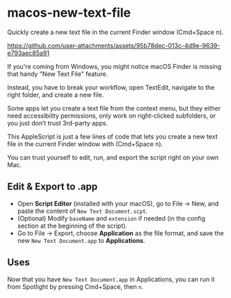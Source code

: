 # macos-new-text-file
Quickly create a new text file in the current Finder window (Cmd+Space n).


https://github.com/user-attachments/assets/95b78dec-013c-4d9e-9639-e793aec85a91



If you're coming from Windows, you might notice macOS Finder is missing that handy "New Text File" feature.

Instead, you have to break your workflow, open TextEdit, navigate to the right folder, and create a new file.

Some apps let you create a text file from the context menu, but they either need accessibility permissions, only work on right-clicked subfolders, or you just don’t trust 3rd-party apps.

This AppleScript is just a few lines of code that lets you create a new text file in the current Finder window with (Cmd+Space n).

You can trust yourself to edit, run, and export the script right on your own Mac.

## Edit & Export to .app
- Open **Script Editor** (installed with your macOS), go to File → New, and paste the content of `New Text Document.scpt`.
- (Optional) Modify `baseName` and `extension` if needed (in the config section at the beginning of the script).
- Go to File → Export, choose **Application** as the file format, and save the new `New Text Document.app` to **Applications**.

## Uses
Now that you have `New Text Document.app` in Applications, you can run it from Spotlight by pressing Cmd+Space, then `n`.
